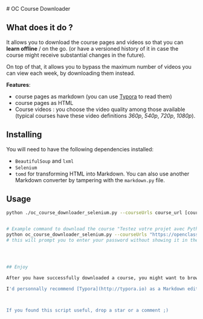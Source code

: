 # OC Course Downloader



## What does it do ?

It allows you to download the course pages and videos so that you can **learn offline** / on the go. (or have a versioned history of it in case the course might receive substantial changes in the future).

On top of that, it allows you to bypass the maximum number of videos you can view each week, by downloading them instead.



**Features**:

- course pages as markdown (you can use [Typora](http://typora.io/) to read them)
- course pages as HTML
- Course videos : you choose the video quality among those available (typical courses have these video definitions *360p*, *540p*, *720p*, *1080p*).



## Installing

You will need to have the following dependencies installed:

- `BeautifulSoup` and `lxml`
- `Selenium` 
- `tomd` for transforming HTML into Markdown.
  You can also use another Markdown converter by tampering with the `markdown.py` file.




## Usage



```bash
python ./oc_course_downloader_selenium.py --courseUrls course_url [course_url ...] -d <destination_folder> --username <username>


# Example command to download the course "Testez votre projet avec Python"
python oc_course_downloader_selenium.py --courseUrls "https://openclassrooms.com/fr/courses/4425126-testez-votre-projet-avec-python/4435224-utilisez-des-mocks" -d "/volumes/my-usb-key/Downloads" -u myusername
# this will prompt you to enter your password without showing it in the console.




## Enjoy

After you have successfully downloaded a course, you might want to browse the course either as HTML or as Markdown.

I'd personnally recommend [Typora](http://typora.io) as a Markdown editor/reader <3. At the time of writting, it is still *free* in beta version, so you might just hop on the occasion.



If you found this script useful, drop a star or a comment ;)